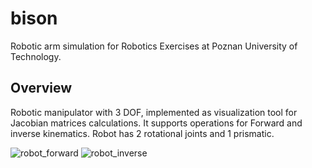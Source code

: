 # bison
Robotic arm simulation for Robotics Exercises at Poznan University of Technology.

## Overview
Robotic manipulator with 3 DOF, implemented as visualization tool for Jacobian matrices calculations.
It supports operations for Forward and inverse kinematics. Robot has 2 rotational joints and 1 prismatic.

![robot_forward](robot_forward.png "Forward")
![robot_inverse](robot_inverse.png "Inverse")

